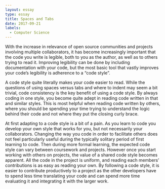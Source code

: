 ```yaml
---
layout: essay
type: essay
title: Spaces and Tabs
date: 2017-09-21
labels:
  - Computer Science
---
```


With the increase in relevance of open source communities and projects involving multiple collaborators, it has become increasingly important that the code you write is legible, both to you as the author, as well as to others trying to read it. Improving legibility can be done by including documentation with your code, but the most basic tool that vastly improves your code’s legibility is adherence to a “code style”.

A code style quite literally makes your code easier to read. While the questions of using spaces versus tabs and where to indent may seem a bit trivial, code consistency is the key benefit of using a code style. By always coding in one style, you become quite adept in reading code written in that and similar styles. This is most helpful when reading code written by others, where you should be spending your time trying to understand the logic behind their code and not where they put the closing curly brace.

At first adapting to a code style is a bit of a pain. As you learn to code you develop your own style that works for you, but not necessarily your collaborators. Changing the way you code in order to facilitate others does not feel particularly useful during the typically solitary period of first learning to code. Then during more formal learning, the expected code style can vary between coursework and projects. However once you start working with others on projects, the value of a shared code style becomes apparent. All the code in the project is uniform, and reading each members’ contributions is as easy as reading your own. By following a code style, it is easier to contribute productively to a project as the other developers have to spend less time translating your code and can spend more time evaluating it and integrating it with the larger work.
